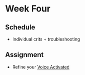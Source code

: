 # Week Four

## Schedule
- Individual crits + troubleshooting

## Assignment
- Refine your [Voice Activated](/voice-activated)